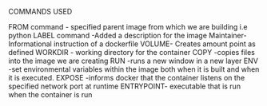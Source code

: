 COMMANDS USED

FROM command - specified parent image from which we are building i.e python
LABEL command -Added a description for the image
Maintainer- Informational instruction of a dockerfile
VOLUME- Creates amount point as defined
WORKDIR - working directory for the container
COPY -copies files into the image we are creating
RUN -runs a new window in a new layer
ENV -set environmental variables within the image both when it is built and when it is executed.
EXPOSE -informs docker that the container listens on the specified network port at runtime
ENTRYPOINT- executable that is run when the container is run